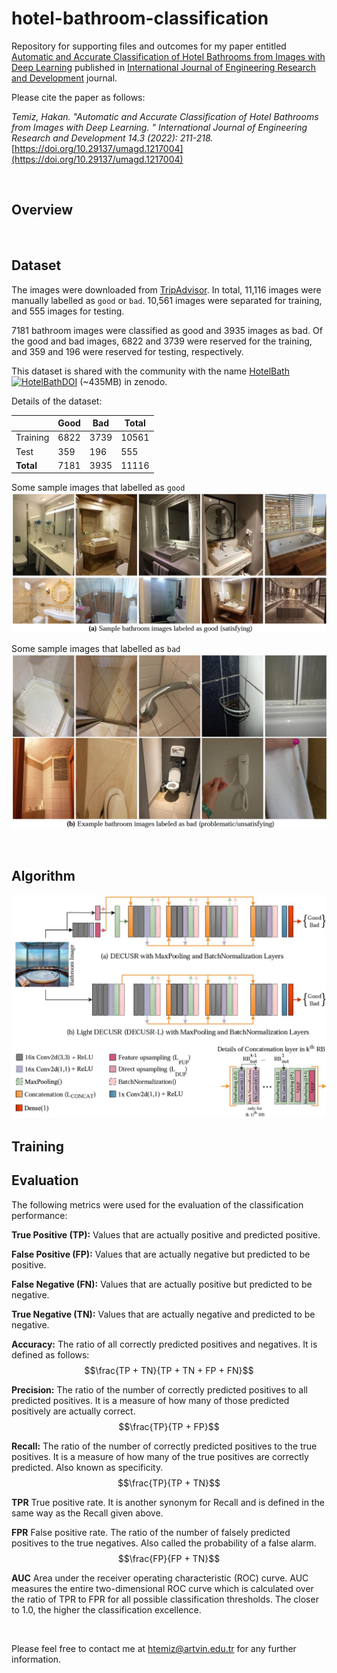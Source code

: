 # hotel-bathroom-classification

Repository for supporting files and outcomes for my paper entitled
[Automatic and Accurate Classification of Hotel Bathrooms from Images with Deep Learning](https://dergipark.org.tr/en/download/article-file/2823031)
published in 
[International Journal of Engineering Research and Development](https://dergipark.org.tr/en/pub/umagd) journal.


Please cite the paper as follows:

*Temiz, Hakan. "Automatic and Accurate Classification of Hotel Bathrooms from Images with Deep Learning.
" International Journal of Engineering Research and Development 14.3 (2022): 211-218.* [https://doi.org/10.29137/umagd.1217004](https://doi.org/10.29137/umagd.1217004)

&nbsp;

## Overview



&nbsp;

## Dataset

The images were downloaded from [TripAdvisor](https://www.tripadvisor.com). In total, 11,116 images were manually
labelled as `good` or `bad`. 10,561 images were separated for training, and 555 images for testing.

7181 bathroom images were classified as good and 3935 images as bad. Of the good and bad images,
6822 and 3739 were reserved for the training, and 359 and 196 were reserved for testing, respectively.

This dataset is shared with the community with the name [HotelBath](https://zenodo.org/record/7340428) 
[![HotelBathDOI](https://zenodo.org/badge/DOI/10.5281/zenodo.7340428.svg)](https://doi.org/10.5281/zenodo.7340428)
(~435MB) in zenodo. 

Details of the dataset:

||Good|Bad|**Total**|
|--|--|--|--|
|Training|6822|3739|10561|
|Test|359|196|555|
|**Total**|7181|3935|11116|

Some sample images that labelled as `good`
![](images/good.jpg)


Some sample images that labelled as `bad`
![](images/bad.jpg)



&nbsp;

## Algorithm

![](images/model.jpg)




## Training



## Evaluation

The following metrics were used for the evaluation of the classification performance:

**True Positive (TP):** Values that are actually positive and predicted positive.

**False Positive (FP):** Values that are actually negative but predicted to be positive.

**False Negative (FN):** Values that are actually positive but predicted to be negative.

**True Negative (TN):** Values that are actually negative and predicted to be negative.

**Accuracy:** The ratio of all correctly predicted positives and negatives. It is defined as follows:
$$\frac{TP + TN}{TP + TN + FP + FN}$$

**Precision:** The ratio of the number of correctly predicted positives to all predicted positives.
It is a measure of how many of those predicted positively are actually correct.
$$\frac{TP}{TP + FP}$$

**Recall:** The ratio of the number of correctly predicted positives to the true positives.
It is a measure of how many of the true positives are correctly predicted. Also known as specificity.
$$\frac{TP}{TP + TN}$$

**TPR** True positive rate. It is another synonym for Recall and is defined in the same way as the Recall given above.

**FPR** False positive rate. The ratio of the number of falsely predicted positives to the true negatives.
Also called the probability of a false alarm.
$$\frac{FP}{FP + TN}$$

**AUC** Area under the receiver operating characteristic (ROC) curve. 
AUC measures the entire two-dimensional ROC curve which is calculated over the ratio
of TPR to FPR for all possible classification thresholds. 
The closer to 1.0, the higher the classification excellence.



&nbsp;

Please feel free to contact me at [htemiz@artvin.edu.tr](mailto:htemiz@artvin.edu.tr) for any further information.


